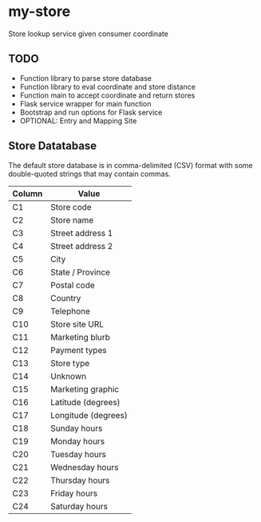 # my-store

Store lookup service given consumer coordinate

## TODO

* Function library to parse store database
* Function library to eval coordinate and store distance
* Function main to accept coordinate and return stores
* Flask service wrapper for main function
* Bootstrap and run options for Flask service
* OPTIONAL: Entry and Mapping Site

## Store Datatabase

The default store database is in comma-delimited (CSV) format with some double-quoted strings that may contain commas.

| Column | Value |
| ------ | ----- |
| C1 | Store code |
| C2 | Store name |
| C3 | Street address 1 |
| C4 | Street address 2 |
| C5 | City |
| C6 | State / Province |
| C7 | Postal code |
| C8 | Country |
| C9 | Telephone |
| C10 | Store site URL |
| C11 | Marketing blurb |
| C12 | Payment types |
| C13 | Store type |
| C14 | Unknown |
| C15 | Marketing graphic |
| C16 | Latitude (degrees) |
| C17 | Longitude (degrees) |
| C18 | Sunday hours |
| C19 | Monday hours |
| C20 | Tuesday hours |
| C21 | Wednesday hours |
| C22 | Thursday hours |
| C23 | Friday hours |
| C24 | Saturday hours |


